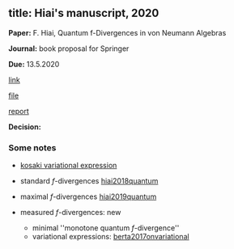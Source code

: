 
title: Hiai's manuscript, 2020
---

**Paper:** F. Hiai, Quantum f-Divergences in von Neumann Algebras

**Journal:** book proposal for Springer

**Due:** 13.5.2020

[link]()

[file](hiai2020/file.pdf)

[report](/report.pdf)

**Decision:**


### Some notes

* [kosaki variational
expression](https://drive.google.com/file/d/1ca8BKVX1qBKHPLyKvVkutX0CQIA7pFwQ/view?usp=sharing)

* standard $f$-divergences [hiai2018quantum](hiai2018quantum)

* maximal $f$-divergences [hiai2019quantum](hiai2019quantum)

* measured $f$-divergences: new

    - minimal ''monotone quantum $f$-divergence''
    - variational expressions: [berta2017onvariational](berta2017onvariational)
